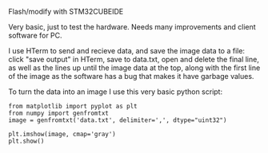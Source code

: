 Flash/modify with STM32CUBEIDE

Very basic, just to test the hardware.
Needs many improvements and client software for PC.

I use HTerm to send and recieve data, and save the image data to a file:
click "save output" in HTerm, save to data.txt, open and delete the final line, as well as the lines up until the image data at the top, along with the first line of the image as the software has a bug that makes it have garbage values.

To turn the data into an image I use this very basic python script:
```
from matplotlib import pyplot as plt
from numpy import genfromtxt
image = genfromtxt('data.txt', delimiter=',', dtype="uint32")

plt.imshow(image, cmap='gray')
plt.show()
```

